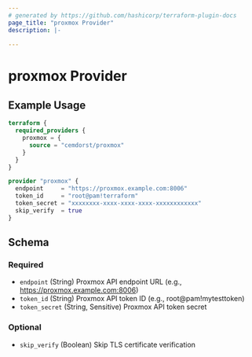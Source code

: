 ```yaml
---
# generated by https://github.com/hashicorp/terraform-plugin-docs
page_title: "proxmox Provider"
description: |-
  
---
```


# proxmox Provider



## Example Usage

```terraform
terraform {
  required_providers {
    proxmox = {
      source = "cemdorst/proxmox"
    }
  }
}

provider "proxmox" {
  endpoint     = "https://proxmox.example.com:8006"
  token_id     = "root@pam!terraform"
  token_secret = "xxxxxxxx-xxxx-xxxx-xxxx-xxxxxxxxxxxx"
  skip_verify  = true
}
```

<!-- schema generated by tfplugindocs -->
## Schema

### Required

- `endpoint` (String) Proxmox API endpoint URL (e.g., https://proxmox.example.com:8006)
- `token_id` (String) Proxmox API token ID (e.g., root@pam!mytesttoken)
- `token_secret` (String, Sensitive) Proxmox API token secret

### Optional

- `skip_verify` (Boolean) Skip TLS certificate verification
